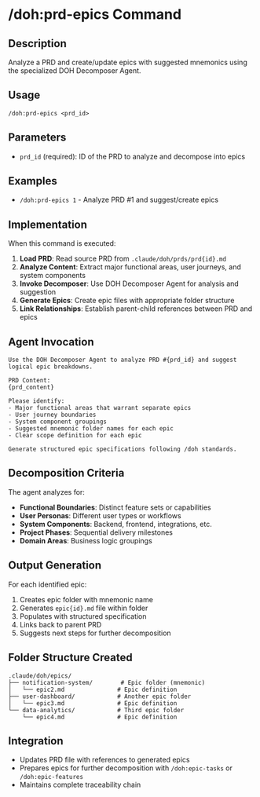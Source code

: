 # /doh:prd-epics Command

## Description
Analyze a PRD and create/update epics with suggested mnemonics using the specialized DOH Decomposer Agent.

## Usage
```
/doh:prd-epics <prd_id>
```

## Parameters
- `prd_id` (required): ID of the PRD to analyze and decompose into epics

## Examples
- `/doh:prd-epics 1` - Analyze PRD #1 and suggest/create epics

## Implementation
When this command is executed:

1. **Load PRD**: Read source PRD from `.claude/doh/prds/prd{id}.md`
2. **Analyze Content**: Extract major functional areas, user journeys, and system components
3. **Invoke Decomposer**: Use DOH Decomposer Agent for analysis and suggestion
4. **Generate Epics**: Create epic files with appropriate folder structure
5. **Link Relationships**: Establish parent-child references between PRD and epics

## Agent Invocation
```
Use the DOH Decomposer Agent to analyze PRD #{prd_id} and suggest logical epic breakdowns.

PRD Content:
{prd_content}

Please identify:
- Major functional areas that warrant separate epics
- User journey boundaries
- System component groupings
- Suggested mnemonic folder names for each epic
- Clear scope definition for each epic

Generate structured epic specifications following /doh standards.
```

## Decomposition Criteria
The agent analyzes for:
- **Functional Boundaries**: Distinct feature sets or capabilities
- **User Personas**: Different user types or workflows  
- **System Components**: Backend, frontend, integrations, etc.
- **Project Phases**: Sequential delivery milestones
- **Domain Areas**: Business logic groupings

## Output Generation
For each identified epic:
1. Creates epic folder with mnemonic name
2. Generates `epic{id}.md` file within folder
3. Populates with structured specification
4. Links back to parent PRD
5. Suggests next steps for further decomposition

## Folder Structure Created
```
.claude/doh/epics/
├── notification-system/        # Epic folder (mnemonic)
│   └── epic2.md               # Epic definition
├── user-dashboard/            # Another epic folder
│   └── epic3.md               # Epic definition  
└── data-analytics/            # Third epic folder
    └── epic4.md               # Epic definition
```

## Integration
- Updates PRD file with references to generated epics
- Prepares epics for further decomposition with `/doh:epic-tasks` or `/doh:epic-features`
- Maintains complete traceability chain